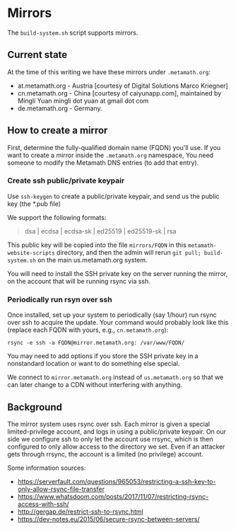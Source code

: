 # Mirrors

The `build-system.sh` script supports mirrors.

## Current state

At the time of this writing we have these mirrors under `.metamath.org`:

- at.metamath.org - Austria [courtesy of Digital Solutions Marco Kriegner]  
- cn.metamath.org - China [courtesy of caiyunapp.com],
  maintained by Mingli Yuan mingli dot yuan at gmail dot com
- de.metamath.org - Germany.

## How to create a mirror

First, determine the fully-qualified domain name (FQDN) you'll use.
If you want to create a mirror inside the `.metamath.org` namespace,
You need someone to modify the Metamath DNS entries (to add that entry).

### Create ssh public/private keypair

Use `ssh-keygen` to create a public/private keypair, and send us the public key
(the *.pub file)

We support the following formats:

> dsa | ecdsa | ecdsa-sk | ed25519 | ed25519-sk | rsa

This public key will be copied into the file `mirrors/FQDN`
in this `metamath-website-scripts` directory, and then the admin will
rerun `git pull; build-system.sh` on the main us.metamath.org system.

You will need to install the SSH private key on the server running the
mirror, on the account that will be running rsync via ssh.

### Periodically run rsyn over ssh

Once installed, set up your system to
periodically (say 1/hour) run rsync over ssh to acquire the update.
Your command would probably look like this (replace each FQDN with yours,
e.g., `cn.metamath.org`):

~~~~
rsync -e ssh -a FQDN@mirror.metamath.org: /var/www/FQDN/
~~~~

You may need to add options if you store the SSH private key in a
nonstandard location or want to do something else special.

We connect to `mirror.metamath.org` instead of `us.metamath.org` so that
we can later change to a CDN without interfering with anything.

## Background

The mirror system uses rsync over ssh.
Each mirror is given a special limited-privilege account, and logs in using
a public/private keypair.
On our side we configure ssh to only let the account use rrsync, which is
then configured to only allow access to the directory we set.
Even if an attacker gets through rrsync, the account is a limited
(no privilege) account.

Some information sources:

* https://serverfault.com/questions/965053/restricting-a-ssh-key-to-only-allow-rsync-file-transfer
* https://www.whatsdoom.com/posts/2017/11/07/restricting-rsync-access-with-ssh/
* http://gergap.de/restrict-ssh-to-rsync.html
* https://dev-notes.eu/2015/06/secure-rsync-between-servers/

